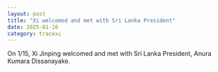 ```yaml
---
layout: post
title: "Xi welcomed and met with Sri Lanka President"
date: 2025-01-16
category: tracexi
---
```


On 1/15, Xi Jinping welcomed and met with Sri Lanka President, Anura Kumara Dissanayake.
